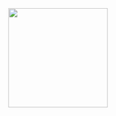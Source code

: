 <div id="header" align="center">
  <img src="https://media.giphy.com/media/v1.Y2lkPTc5MGI3NjExeng0eGw5Y2w4OTFhZ3h0Zzc4enp4Yzc5c21ndnpqODIxNW54d3E4YyZlcD12MV9pbnRlcm5hbF9naWZfYnlfaWQmY3Q9Zw/3o7TKL99c114pKWM7u/giphy.gif" width="200"/>
</div>
